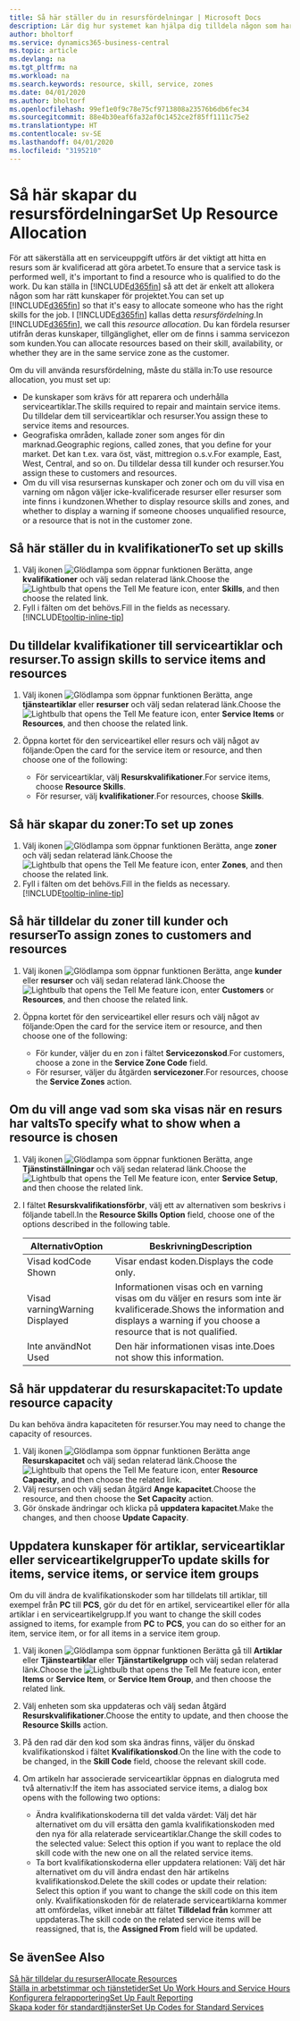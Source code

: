 ```yaml
---
title: Så här ställer du in resursfördelningar | Microsoft Docs
description: Lär dig hur systemet kan hjälpa dig tilldela någon som har de kvalifikationer som krävs för att tillhandahålla tjänster.
author: bholtorf
ms.service: dynamics365-business-central
ms.topic: article
ms.devlang: na
ms.tgt_pltfrm: na
ms.workload: na
ms.search.keywords: resource, skill, service, zones
ms.date: 04/01/2020
ms.author: bholtorf
ms.openlocfilehash: 99ef1e0f9c78e75cf9713808a23576b6db6fec34
ms.sourcegitcommit: 88e4b30eaf6fa32af0c1452ce2f85ff1111c75e2
ms.translationtype: HT
ms.contentlocale: sv-SE
ms.lasthandoff: 04/01/2020
ms.locfileid: "3195210"
---
```

# <a name="set-up-resource-allocation"></a><span data-ttu-id="258b1-103">Så här skapar du resursfördelningar</span><span class="sxs-lookup"><span data-stu-id="258b1-103">Set Up Resource Allocation</span></span>
<span data-ttu-id="258b1-104">För att säkerställa att en serviceuppgift utförs är det viktigt att hitta en resurs som är kvalificerad att göra arbetet.</span><span class="sxs-lookup"><span data-stu-id="258b1-104">To ensure that a service task is performed well, it's important to find a resource who is qualified to do the work.</span></span> <span data-ttu-id="258b1-105">Du kan ställa in [!INCLUDE[d365fin](includes/d365fin_md.md)] så att det är enkelt att allokera någon som har rätt kunskaper för projektet.</span><span class="sxs-lookup"><span data-stu-id="258b1-105">You can set up [!INCLUDE[d365fin](includes/d365fin_md.md)] so that it's easy to allocate someone who has the right skills for the job.</span></span> <span data-ttu-id="258b1-106">I [!INCLUDE[d365fin](includes/d365fin_md.md)] kallas detta _resursfördelning_.</span><span class="sxs-lookup"><span data-stu-id="258b1-106">In [!INCLUDE[d365fin](includes/d365fin_md.md)], we call this _resource allocation_.</span></span> <span data-ttu-id="258b1-107">Du kan fördela resurser utifrån deras kunskaper, tillgänglighet, eller om de finns i samma servicezon som kunden.</span><span class="sxs-lookup"><span data-stu-id="258b1-107">You can allocate resources based on their skill, availability, or whether they are in the same service zone as the customer.</span></span> 

<span data-ttu-id="258b1-108">Om du vill använda resursfördelning, måste du ställa in:</span><span class="sxs-lookup"><span data-stu-id="258b1-108">To use resource allocation, you must set up:</span></span>  
  
* <span data-ttu-id="258b1-109">De kunskaper som krävs för att reparera och underhålla serviceartiklar.</span><span class="sxs-lookup"><span data-stu-id="258b1-109">The skills required to repair and maintain service items.</span></span> <span data-ttu-id="258b1-110">Du tilldelar dem till serviceartiklar och resurser.</span><span class="sxs-lookup"><span data-stu-id="258b1-110">You assign these to service items and resources.</span></span>  
* <span data-ttu-id="258b1-111">Geografiska områden, kallade zoner som anges för din marknad.</span><span class="sxs-lookup"><span data-stu-id="258b1-111">Geographic regions, called zones, that you define for your market.</span></span> <span data-ttu-id="258b1-112">Det kan t.ex. vara öst, väst, mittregion o.s.v.</span><span class="sxs-lookup"><span data-stu-id="258b1-112">For example, East, West, Central, and so on.</span></span> <span data-ttu-id="258b1-113">Du tilldelar dessa till kunder och resurser.</span><span class="sxs-lookup"><span data-stu-id="258b1-113">You assign these to customers and resources.</span></span>  
* <span data-ttu-id="258b1-114">Om du vill visa resursernas kunskaper och zoner och om du vill visa en varning om någon väljer icke-kvalificerade resurser eller resurser som inte finns i kundzonen.</span><span class="sxs-lookup"><span data-stu-id="258b1-114">Whether to display resource skills and zones, and whether to display a warning if someone chooses unqualified resource, or a resource that is not in the customer zone.</span></span>  

## <a name="to-set-up-skills"></a><span data-ttu-id="258b1-115">Så här ställer du in kvalifikationer</span><span class="sxs-lookup"><span data-stu-id="258b1-115">To set up skills</span></span>
1. <span data-ttu-id="258b1-116">Välj ikonen ![Glödlampa som öppnar funktionen Berätta](media/ui-search/search_small.png "Berätta vad du vill göra"), ange **kvalifikationer** och välj sedan relaterad länk.</span><span class="sxs-lookup"><span data-stu-id="258b1-116">Choose the ![Lightbulb that opens the Tell Me feature](media/ui-search/search_small.png "Tell me what you want to do") icon, enter **Skills**, and then choose the related link.</span></span>  
2. <span data-ttu-id="258b1-117">Fyll i fälten om det behövs.</span><span class="sxs-lookup"><span data-stu-id="258b1-117">Fill in the fields as necessary.</span></span> [!INCLUDE[tooltip-inline-tip](includes/tooltip-inline-tip_md.md)]  

## <a name="to-assign-skills-to-service-items-and-resources"></a><span data-ttu-id="258b1-118">Du tilldelar kvalifikationer till serviceartiklar och resurser.</span><span class="sxs-lookup"><span data-stu-id="258b1-118">To assign skills to service items and resources</span></span>
1. <span data-ttu-id="258b1-119">Välj ikonen ![Glödlampa som öppnar funktionen Berätta](media/ui-search/search_small.png "Berätta vad du vill göra"), ange **tjänsteartiklar** eller **resurser** och välj sedan relaterad länk.</span><span class="sxs-lookup"><span data-stu-id="258b1-119">Choose the ![Lightbulb that opens the Tell Me feature](media/ui-search/search_small.png "Tell me what you want to do") icon, enter **Service Items** or **Resources**, and then choose the related link.</span></span>  
2. <span data-ttu-id="258b1-120">Öppna kortet för den serviceartikel eller resurs och välj något av följande:</span><span class="sxs-lookup"><span data-stu-id="258b1-120">Open the card for the service item or resource, and then choose one of the following:</span></span>  
  
    * <span data-ttu-id="258b1-121">För serviceartiklar, välj **Resurskvalifikationer**.</span><span class="sxs-lookup"><span data-stu-id="258b1-121">For service items, choose **Resource Skills**.</span></span>  
    * <span data-ttu-id="258b1-122">För resurser, välj **kvalifikationer**.</span><span class="sxs-lookup"><span data-stu-id="258b1-122">For resources, choose **Skills**.</span></span>  

## <a name="to-set-up-zones"></a><span data-ttu-id="258b1-123">Så här skapar du zoner:</span><span class="sxs-lookup"><span data-stu-id="258b1-123">To set up zones</span></span>
1. <span data-ttu-id="258b1-124">Välj ikonen ![Glödlampa som öppnar funktionen Berätta](media/ui-search/search_small.png "Berätta vad du vill göra"), ange **zoner** och välj sedan relaterad länk.</span><span class="sxs-lookup"><span data-stu-id="258b1-124">Choose the ![Lightbulb that opens the Tell Me feature](media/ui-search/search_small.png "Tell me what you want to do") icon, enter **Zones**, and then choose the related link.</span></span>  
2. <span data-ttu-id="258b1-125">Fyll i fälten om det behövs.</span><span class="sxs-lookup"><span data-stu-id="258b1-125">Fill in the fields as necessary.</span></span> [!INCLUDE[tooltip-inline-tip](includes/tooltip-inline-tip_md.md)]  

## <a name="to-assign-zones-to-customers-and-resources"></a><span data-ttu-id="258b1-126">Så här tilldelar du zoner till kunder och resurser</span><span class="sxs-lookup"><span data-stu-id="258b1-126">To assign zones to customers and resources</span></span> 
1. <span data-ttu-id="258b1-127">Välj ikonen ![Glödlampa som öppnar funktionen Berätta](media/ui-search/search_small.png "Berätta vad du vill göra"), ange **kunder** eller **resurser** och välj sedan relaterad länk.</span><span class="sxs-lookup"><span data-stu-id="258b1-127">Choose the ![Lightbulb that opens the Tell Me feature](media/ui-search/search_small.png "Tell me what you want to do") icon, enter **Customers** or **Resources**, and then choose the related link.</span></span>  
2. <span data-ttu-id="258b1-128">Öppna kortet för den serviceartikel eller resurs och välj något av följande:</span><span class="sxs-lookup"><span data-stu-id="258b1-128">Open the card for the service item or resource, and then choose one of the following:</span></span>  
  
    * <span data-ttu-id="258b1-129">För kunder, väljer du en zon i fältet **Servicezonskod**.</span><span class="sxs-lookup"><span data-stu-id="258b1-129">For customers, choose a zone in the **Service Zone Code** field.</span></span>  
    * <span data-ttu-id="258b1-130">För resurser, väljer du åtgärden **servicezoner**.</span><span class="sxs-lookup"><span data-stu-id="258b1-130">For resources, choose the **Service Zones** action.</span></span>  

## <a name="to-specify-what-to-show-when-a-resource-is-chosen"></a><span data-ttu-id="258b1-131">Om du vill ange vad som ska visas när en resurs har valts</span><span class="sxs-lookup"><span data-stu-id="258b1-131">To specify what to show when a resource is chosen</span></span>
1. <span data-ttu-id="258b1-132">Välj ikonen ![Glödlampa som öppnar funktionen Berätta](media/ui-search/search_small.png "Berätta vad du vill göra"), ange **Tjänstinställningar** och välj sedan relaterad länk.</span><span class="sxs-lookup"><span data-stu-id="258b1-132">Choose the ![Lightbulb that opens the Tell Me feature](media/ui-search/search_small.png "Tell me what you want to do") icon, enter **Service Setup**, and then choose the related link.</span></span> 
2. <span data-ttu-id="258b1-133">I fältet **Resurskvalifikationsförbr**, välj ett av alternativen som beskrivs i följande tabell.</span><span class="sxs-lookup"><span data-stu-id="258b1-133">In the **Resource Skills Option** field, choose one of the options described in the following table.</span></span>  
  
    |<span data-ttu-id="258b1-134">**Alternativ**</span><span class="sxs-lookup"><span data-stu-id="258b1-134">**Option**</span></span>|<span data-ttu-id="258b1-135">**Beskrivning**</span><span class="sxs-lookup"><span data-stu-id="258b1-135">**Description**</span></span>|  
    |------------|-------------|  
    |<span data-ttu-id="258b1-136">Visad kod</span><span class="sxs-lookup"><span data-stu-id="258b1-136">Code Shown</span></span> | <span data-ttu-id="258b1-137">Visar endast koden.</span><span class="sxs-lookup"><span data-stu-id="258b1-137">Displays the code only.</span></span>|  
    |<span data-ttu-id="258b1-138">Visad varning</span><span class="sxs-lookup"><span data-stu-id="258b1-138">Warning Displayed</span></span> | <span data-ttu-id="258b1-139">Informationen visas och en varning visas om du väljer en resurs som inte är kvalificerade.</span><span class="sxs-lookup"><span data-stu-id="258b1-139">Shows the information and displays a warning if you choose a resource that is not qualified.</span></span>|  
    |<span data-ttu-id="258b1-140">Inte använd</span><span class="sxs-lookup"><span data-stu-id="258b1-140">Not Used</span></span> | <span data-ttu-id="258b1-141">Den här informationen visas inte.</span><span class="sxs-lookup"><span data-stu-id="258b1-141">Does not show this information.</span></span>|  

## <a name="to-update-resource-capacity"></a><span data-ttu-id="258b1-142">Så här uppdaterar du resurskapacitet:</span><span class="sxs-lookup"><span data-stu-id="258b1-142">To update resource capacity</span></span>  
<span data-ttu-id="258b1-143">Du kan behöva ändra kapaciteten för resurser.</span><span class="sxs-lookup"><span data-stu-id="258b1-143">You may need to change the capacity of resources.</span></span>  
  
1. <span data-ttu-id="258b1-144">Välj ikonen ![Glödlampa som öppnar funktionen Berätta](media/ui-search/search_small.png "Berätta vad du vill göra") ange **Resurskapacitet** och välj sedan relaterad länk.</span><span class="sxs-lookup"><span data-stu-id="258b1-144">Choose the ![Lightbulb that opens the Tell Me feature](media/ui-search/search_small.png "Tell me what you want to do") icon, enter **Resource Capacity**, and then choose the related link.</span></span>  
2. <span data-ttu-id="258b1-145">Välj resursen och välj sedan åtgärd **Ange kapacitet**.</span><span class="sxs-lookup"><span data-stu-id="258b1-145">Choose the resource, and then choose the **Set Capacity** action.</span></span>  
3. <span data-ttu-id="258b1-146">Gör önskade ändringar och klicka på **uppdatera kapacitet**.</span><span class="sxs-lookup"><span data-stu-id="258b1-146">Make the changes, and then choose **Update Capacity**.</span></span>  

## <a name="to-update-skills-for-items-service-items-or-service-item-groups"></a><span data-ttu-id="258b1-147">Uppdatera kunskaper för artiklar, serviceartiklar eller serviceartikelgrupper</span><span class="sxs-lookup"><span data-stu-id="258b1-147">To update skills for items, service items, or service item groups</span></span>
<span data-ttu-id="258b1-148">Om du vill ändra de kvalifikationskoder som har tilldelats till artiklar, till exempel från **PC** till **PCS**, gör du det för en artikel, serviceartikel eller för alla artiklar i en serviceartikelgrupp.</span><span class="sxs-lookup"><span data-stu-id="258b1-148">If you want to change the skill codes assigned to items, for example from **PC** to **PCS**, you can do so either for an item, service item, or for all items in a service item group.</span></span>  
  
1. <span data-ttu-id="258b1-149">Välj ikonen ![Glödlampa som öppnar funktionen Berätta](media/ui-search/search_small.png "Berätta vad du vill göra") gå till **Artiklar** eller **Tjänsteartiklar** eller **Tjänstartikelgrupp** och välj sedan relaterad länk.</span><span class="sxs-lookup"><span data-stu-id="258b1-149">Choose the ![Lightbulb that opens the Tell Me feature](media/ui-search/search_small.png "Tell me what you want to do") icon, enter **Items** or **Service Item**, or **Service Item Group**, and then choose the related link.</span></span>  
2. <span data-ttu-id="258b1-150">Välj enheten som ska uppdateras och välj sedan åtgärd **Resurskvalifikationer**.</span><span class="sxs-lookup"><span data-stu-id="258b1-150">Choose the entity to update, and then choose the **Resource Skills** action.</span></span>  
3. <span data-ttu-id="258b1-151">På den rad där den kod som ska ändras finns, väljer du önskad kvalifikationskod i fältet **Kvalifikationskod**.</span><span class="sxs-lookup"><span data-stu-id="258b1-151">On the line with the code to be changed, in the **Skill Code** field, choose the relevant skill code.</span></span>  
4.  <span data-ttu-id="258b1-152">Om artikeln har associerade serviceartiklar öppnas en dialogruta med två alternativ:</span><span class="sxs-lookup"><span data-stu-id="258b1-152">If the item has associated service items, a dialog box opens with the following two options:</span></span>  
  
    * <span data-ttu-id="258b1-153">Ändra kvalifikationskoderna till det valda värdet: Välj det här alternativet om du vill ersätta den gamla kvalifikationskoden med den nya för alla relaterade serviceartiklar.</span><span class="sxs-lookup"><span data-stu-id="258b1-153">Change the skill codes to the selected value: Select this option if you want to replace the old skill code with the new one on all the related service items.</span></span>  
    * <span data-ttu-id="258b1-154">Ta bort kvalifikationskoderna eller uppdatera relationen: Välj det här alternativet om du vill ändra endast den här artikelns kvalifikationskod.</span><span class="sxs-lookup"><span data-stu-id="258b1-154">Delete the skill codes or update their relation: Select this option if you want to change the skill code on this item only.</span></span> <span data-ttu-id="258b1-155">Kvalifikationskoden för de relaterade serviceartiklarna kommer att omfördelas, vilket innebär att fältet **Tilldelad från** kommer att uppdateras.</span><span class="sxs-lookup"><span data-stu-id="258b1-155">The skill code on the related service items will be reassigned, that is, the **Assigned From** field will be updated.</span></span>  
  
## <a name="see-also"></a><span data-ttu-id="258b1-156">Se även</span><span class="sxs-lookup"><span data-stu-id="258b1-156">See Also</span></span>
[<span data-ttu-id="258b1-157">Så här tilldelar du resurser</span><span class="sxs-lookup"><span data-stu-id="258b1-157">Allocate Resources</span></span>](service-how-to-allocate-resources.md)  
[<span data-ttu-id="258b1-158">Ställa in arbetstimmar och tjänstetider</span><span class="sxs-lookup"><span data-stu-id="258b1-158">Set Up Work Hours and Service Hours</span></span>](service-how-setup-work-service-hours.md)  
[<span data-ttu-id="258b1-159">Konfigurera felrapportering</span><span class="sxs-lookup"><span data-stu-id="258b1-159">Set Up Fault Reporting</span></span>](service-how-setup-fault-reporting.md)  
[<span data-ttu-id="258b1-160">Skapa koder för standardtjänster</span><span class="sxs-lookup"><span data-stu-id="258b1-160">Set Up Codes for Standard Services</span></span>](service-how-setup-service-coding.md)  
 

